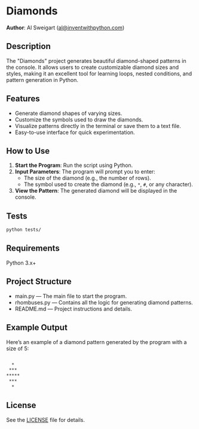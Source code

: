 # Diamonds
**Author**: Al Sweigart (al@inventwithpython.com)

## Description

The "Diamonds" project generates beautiful diamond-shaped patterns in the console. It allows users to create customizable diamond sizes and styles, making it an excellent tool for learning loops, nested conditions, and pattern generation in Python.

## Features

- Generate diamond shapes of varying sizes.
- Customize the symbols used to draw the diamonds.
- Visualize patterns directly in the terminal or save them to a text file.
- Easy-to-use interface for quick experimentation.

## How to Use

1. **Start the Program**: Run the script using Python.
2. **Input Parameters**: The program will prompt you to enter:
   - The size of the diamond (e.g., the number of rows).
   - The symbol used to create the diamond (e.g., `*`, `#`, or any character).
3. **View the Pattern**: The generated diamond will be displayed in the console.

## Tests
   ```bash
   python tests/
```

## Requirements
Python 3.x+

## Project Structure
- main.py — The main file to start the program.
- rhombuses.py — Contains all the logic for generating diamond patterns.
- README.md — Project instructions and details.
## Example Output
Here’s an example of a diamond pattern generated by the program with a size of 5:

   ```markdown

     *
    ***
   *****
    ***
     *
   ```

## License
See the [LICENSE](LICENSE) file for details.

